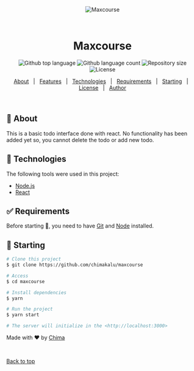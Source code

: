 <div align="center" id="top"> 
  <img src="./.github/app.gif" alt="Maxcourse" />

  &#xa0;

  <!-- <a href="https://maxcourse.netlify.app">Demo</a> -->
</div>

<h1 align="center">Maxcourse</h1>

<p align="center">
  <img alt="Github top language" src="https://img.shields.io/github/languages/top/{{YOUR_GITHUB_USERNAME}}/maxcourse?color=56BEB8">

  <img alt="Github language count" src="https://img.shields.io/github/languages/count/{{YOUR_GITHUB_USERNAME}}/maxcourse?color=56BEB8">

  <img alt="Repository size" src="https://img.shields.io/github/repo-size/{{YOUR_GITHUB_USERNAME}}/maxcourse?color=56BEB8">

  <img alt="License" src="https://img.shields.io/github/license/{{YOUR_GITHUB_USERNAME}}/maxcourse?color=56BEB8">

  <!-- <img alt="Github issues" src="https://img.shields.io/github/issues/{{YOUR_GITHUB_USERNAME}}/maxcourse?color=56BEB8" /> -->

  <!-- <img alt="Github forks" src="https://img.shields.io/github/forks/{{YOUR_GITHUB_USERNAME}}/maxcourse?color=56BEB8" /> -->

  <!-- <img alt="Github stars" src="https://img.shields.io/github/stars/{{YOUR_GITHUB_USERNAME}}/maxcourse?color=56BEB8" /> -->
</p>

<!-- Status -->

<!-- <h4 align="center"> 
	🚧  Maxcourse 🚀 Under construction...  🚧
</h4> 

<hr> -->

<p align="center">
  <a href="#dart-about">About</a> &#xa0; | &#xa0; 
  <a href="#sparkles-features">Features</a> &#xa0; | &#xa0;
  <a href="#rocket-technologies">Technologies</a> &#xa0; | &#xa0;
  <a href="#white_check_mark-requirements">Requirements</a> &#xa0; | &#xa0;
  <a href="#checkered_flag-starting">Starting</a> &#xa0; | &#xa0;
  <a href="#memo-license">License</a> &#xa0; | &#xa0;
  <a href="https://github.com/{{YOUR_GITHUB_USERNAME}}" target="_blank">Author</a>
</p>

<br>

## :dart: About ##

This is a basic todo interface done with react. No functionality has been added yet so, you cannot delete the todo or add new todo.

## :rocket: Technologies ##

The following tools were used in this project:

- [Node.js](https://nodejs.org/en/)
- [React](https://pt-br.reactjs.org/)

## :white_check_mark: Requirements ##

Before starting :checkered_flag:, you need to have [Git](https://git-scm.com) and [Node](https://nodejs.org/en/) installed.

## :checkered_flag: Starting ##

```bash
# Clone this project
$ git clone https://github.com/chimakalu/maxcourse

# Access
$ cd maxcourse

# Install dependencies
$ yarn

# Run the project
$ yarn start

# The server will initialize in the <http://localhost:3000>
```


Made with :heart: by <a href="https://github.com/{{YOUR_GITHUB_USERNAME}}" target="_blank">Chima</a>

&#xa0;

<a href="#top">Back to top</a>
